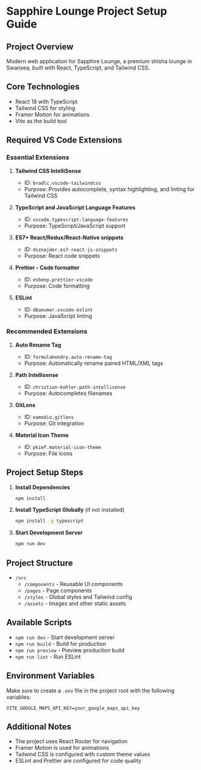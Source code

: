 # Sapphire Lounge Project Setup Guide

## Project Overview
Modern web application for Sapphire Lounge, a premium shisha lounge in Swansea, built with React, TypeScript, and Tailwind CSS.

## Core Technologies
- React 18 with TypeScript
- Tailwind CSS for styling
- Framer Motion for animations
- Vite as the build tool

## Required VS Code Extensions

### Essential Extensions
1. **Tailwind CSS IntelliSense**
   - ID: `bradlc.vscode-tailwindcss`
   - Purpose: Provides autocomplete, syntax highlighting, and linting for Tailwind CSS

2. **TypeScript and JavaScript Language Features**
   - ID: `vscode.typescript-language-features`
   - Purpose: TypeScript/JavaScript support

3. **ES7+ React/Redux/React-Native snippets**
   - ID: `dsznajder.es7-react-js-snippets`
   - Purpose: React code snippets

4. **Prettier - Code formatter**
   - ID: `esbenp.prettier-vscode`
   - Purpose: Code formatting

5. **ESLint**
   - ID: `dbaeumer.vscode-eslint`
   - Purpose: JavaScript linting

### Recommended Extensions
1. **Auto Rename Tag**
   - ID: `formulahendry.auto-rename-tag`
   - Purpose: Automatically rename paired HTML/XML tags

2. **Path Intellisense**
   - ID: `christian-kohler.path-intellisense`
   - Purpose: Autocompletes filenames

3. **GitLens**
   - ID: `eamodio.gitlens`
   - Purpose: Git integration

4. **Material Icon Theme**
   - ID: `pkief.material-icon-theme`
   - Purpose: File icons

## Project Setup Steps

1. **Install Dependencies**
   ```bash
   npm install
   ```

2. **Install TypeScript Globally** (if not installed)
   ```bash
   npm install -g typescript
   ```

3. **Start Development Server**
   ```bash
   npm run dev
   ```

## Project Structure
- `/src`
  - `/components` - Reusable UI components
  - `/pages` - Page components
  - `/styles` - Global styles and Tailwind config
  - `/assets` - Images and other static assets

## Available Scripts
- `npm run dev` - Start development server
- `npm run build` - Build for production
- `npm run preview` - Preview production build
- `npm run lint` - Run ESLint

## Environment Variables
Make sure to create a `.env` file in the project root with the following variables:
```env
VITE_GOOGLE_MAPS_API_KEY=your_google_maps_api_key
```

## Additional Notes
- The project uses React Router for navigation
- Framer Motion is used for animations
- Tailwind CSS is configured with custom theme values
- ESLint and Prettier are configured for code quality
